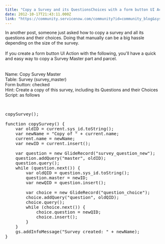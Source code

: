 ```yaml
---
title: "Copy a Survey and its QuestionsChoices with a form button UI Action"
date: 2012-10-17T21:43:11.000Z
link: "https://community.servicenow.com/community?id=community_blog&sys_id=c36caea1dbd0dbc01dcaf3231f961907"
---
```

<p>In another post, someone just asked how to copy a survey and all its questions and their choices. Doing that manually can be a big hassle depending on the size of the survey.<br /><br />If you create a form button UI Action with the following, you'll have a quick and easy way to copy a Survey Master part and parcel.<br /><!--break--><br /><br />Name: Copy Survey Master<br />Table: Survey (survey_master)<br />Form button: checked<br />Hint: Create a copy of this survey, including its Questions and their Choices<br />Script: as follows<br /><pre __default_attr="plain" __jive_macro_name="code" class="jive_text_macro jive_macro_code"><br /><br />copySurvey();<br /><br />function copySurvey() {<br />    var oldID = current.sys_id.toString();<br />    var newName = "Copy of " + current.name;<br />    current.name = newName;<br />    var newID = current.insert();<br />   <br />    var question = new GlideRecord("survey_question_new");<br />    question.addQuery("master", oldID);<br />    question.query();<br />    while (question.next()) {<br />        var oldQID = question.sys_id.toString();<br />        question.master = newID;<br />        var newQID = question.insert();<br />       <br />        var choice = new GlideRecord("question_choice");<br />        choice.addQuery("question", oldQID);<br />        choice.query();<br />        while (choice.next()) {<br />            choice.question = newQID;<br />            choice.insert();<br />        }<br />    }<br />    gs.addInfoMessage("Survey created: " + newName);<br />}<br /></pre></p>